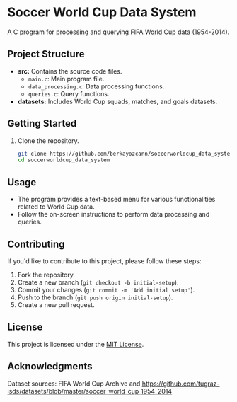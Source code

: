 # Soccer World Cup Data System

A C program for processing and querying FIFA World Cup data (1954-2014).

## Project Structure
- **src:** Contains the source code files.
  - `main.c`: Main program file.
  - `data_processing.c`: Data processing functions.
  - `queries.c`: Query functions.
- **datasets:** Includes World Cup squads, matches, and goals datasets.

## Getting Started
1. Clone the repository.
   ```bash
   git clone https://github.com/berkayozcann/soccerworldcup_data_system.git
   cd soccerworldcup_data_system

## Usage
- The program provides a text-based menu for various functionalities related to World Cup data.
- Follow the on-screen instructions to perform data processing and queries.

## Contributing
If you'd like to contribute to this project, please follow these steps:
1. Fork the repository.
2. Create a new branch (`git checkout -b initial-setup`).
3. Commit your changes (`git commit -m 'Add initial setup'`).
4. Push to the branch (`git push origin initial-setup`).
5. Create a new pull request.

## License
This project is licensed under the [MIT License](LICENSE).

## Acknowledgments

Dataset sources: FIFA World Cup Archive and https://github.com/tugraz-isds/datasets/blob/master/soccer_world_cup_1954_2014
